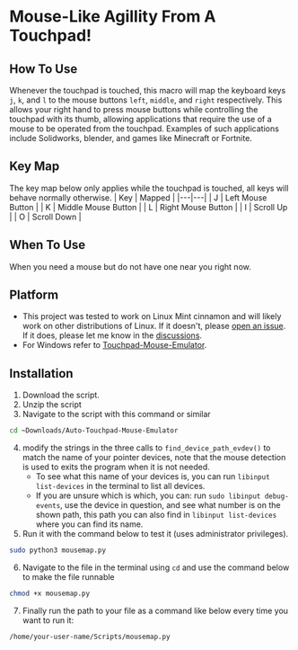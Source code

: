 # Mouse-Like Agillity From A Touchpad!

## How To Use
Whenever the touchpad is touched, this macro will map the keyboard keys `j`, `k`, and `l` to the mouse buttons `left`, `middle`, and `right` respectively. 
This allows your right hand to press mouse buttons while controlling the touchpad with its thumb, allowing applications that require the use of a mouse to be operated from the touchpad. Examples of such applications include Solidworks, blender, and games like Minecraft or Fortnite.

## Key Map
The key map below only applies while the touchpad is touched, all keys will behave normally otherwise.
| Key | Mapped |
|---|---|
| J | Left Mouse Button |
| K | Middle Mouse Button |
| L | Right Mouse Button |
| I | Scroll Up |
| O | Scroll Down |

## When To Use
When you need a mouse but do not have one near you right now.

## Platform
- This project was tested to work on Linux Mint cinnamon and will likely work on other distributions of Linux. If it doesn't, please [open an issue](https://github.com/SP4CEBARsystems/Auto-Touchpad-Mouse-Emulator/issues). If it does, please let me know in the [discussions](https://github.com/SP4CEBARsystems/Auto-Touchpad-Mouse-Emulator/discussions).
- For Windows refer to [Touchpad-Mouse-Emulator](https://github.com/SP4CEBARsystems/Touchpad-Mouse-Emulator).

## Installation
1. Download the script.
2. Unzip the script
3. Navigate to the script with this command or similar
  ```sh
  cd ~Downloads/Auto-Touchpad-Mouse-Emulator
  ```
4. modify the strings in the three calls to `find_device_path_evdev()` to match the name of your pointer devices, note that the mouse detection is used to exits the program when it is not needed.
    - To see what this name of your devices is, you can run `libinput list-devices` in the terminal to list all devices.
    - If you are unsure which is which, you can: run `sudo libinput debug-events`, use the device in question, and see what number is on the shown path, this path you can also find in `libinput list-devices` where you can find its name.
5. Run it with the command below to test it (uses administrator privileges).
  ```sh
  sudo python3 mousemap.py
  ```
6. Navigate to the file in the terminal using `cd` and use the command below to make the file runnable
```sh
chmod +x mousemap.py
```
7. Finally run the path to your file as a command like below every time you want to run it:
```sh
/home/your-user-name/Scripts/mousemap.py
```
